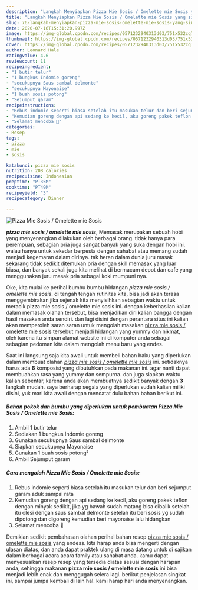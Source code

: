 ```yaml
---
description: "Langkah Menyiapkan Pizza Mie Sosis / Omelette mie Sosis yang simpel"
title: "Langkah Menyiapkan Pizza Mie Sosis / Omelette mie Sosis yang simpel"
slug: 76-langkah-menyiapkan-pizza-mie-sosis-omelette-mie-sosis-yang-simpel
date: 2020-07-16T15:31:20.997Z
image: https://img-global.cpcdn.com/recipes/0571232940313d03/751x532cq70/pizza-mie-sosis-omelette-mie-sosis-foto-resep-utama.jpg
thumbnail: https://img-global.cpcdn.com/recipes/0571232940313d03/751x532cq70/pizza-mie-sosis-omelette-mie-sosis-foto-resep-utama.jpg
cover: https://img-global.cpcdn.com/recipes/0571232940313d03/751x532cq70/pizza-mie-sosis-omelette-mie-sosis-foto-resep-utama.jpg
author: Leonard Hale
ratingvalue: 4.6
reviewcount: 11
recipeingredient:
- "1 butir telur"
- "1 bungkus Indomie goreng"
- "secukupnya Saus sambal delmonte"
- "secukupnya Mayonaise"
- "1 buah sosis potong"
- "Sejumput garam"
recipeinstructions:
- "Rebus indomie seperti biasa setelah itu masukan telur dan beri sejumput garam aduk sampai rata"
- "Kemudian goreng dengan api sedang ke kecil, aku goreng pakek teflon dengan minyak sedikit, jika yg bawah sudah matang bisa dibalik setelah itu olesi dengan saus sambal delmonte setelah itu beri sosis yg sudah dipotong dan digoreng kemudian beri mayonaise lalu hidangkan"
- "Selamat mencoba 🤗"
categories:
- Resep
tags:
- pizza
- mie
- sosis

katakunci: pizza mie sosis 
nutrition: 208 calories
recipecuisine: Indonesian
preptime: "PT35M"
cooktime: "PT49M"
recipeyield: "3"
recipecategory: Dinner

---
```



![Pizza Mie Sosis / Omelette mie Sosis](https://img-global.cpcdn.com/recipes/0571232940313d03/751x532cq70/pizza-mie-sosis-omelette-mie-sosis-foto-resep-utama.jpg)

<b><i>pizza mie sosis / omelette mie sosis</i></b>, Memasak merupakan sebuah hobi yang menyenangkan dilakukan oleh berbagai orang. tidak hanya para perempuan, sebagian pria juga sangat banyak yang suka dengan hobi ini. walau hanya untuk sekedar berpesta dengan sahabat atau memang sudah menjadi kegemaran dalam dirinya. tak heran dalam dunia juru masak sekarang tidak sedikit ditemukan pria dengan skill memasak yang luar biasa, dan banyak sekali juga kita melihat di bermacam depot dan cafe yang menggunakan juru masak pria sebagai koki mumpuni nya.



Oke, kita mulai ke perihal bumbu bumbu hidangan <i>pizza mie sosis / omelette mie sosis</i>. di tengah tengah rutinitas kita, bisa jadi akan terasa menggembirakan jika sejenak kita menyisihkan sebagian waktu untuk meracik pizza mie sosis / omelette mie sosis ini. dengan keberhasilan kalian dalam memasak olahan tersebut, bisa menjadikan diri kalian bangga dengan hasil masakan anda sendiri. dan lagi disini dengan perantara situs ini kalian akan memperoleh saran saran untuk mengolah masakan <u>pizza mie sosis / omelette mie sosis</u> tersebut menjadi hidangan yang yummy dan nikmat, oleh karena itu simpan alamat website ini di komputer anda sebagai sebagian pedoman kita dalam mengolah menu baru yang endes.


Saat ini langsung saja kita awali untuk membeli bahan baku yang diperlukan dalam membuat olahan <u><i>pizza mie sosis / omelette mie sosis</i></u> ini. setidaknya harus ada <b>6</b> komposisi yang dibutuhkan pada makanan ini. agar nanti dapat membuahkan rasa yang yummy dan sempurna. dan juga siapkan waktu kalian sebentar, karena anda akan membuatnya sedikit banyak dengan <b>3</b> langkah mudah. saya berharap segala yang diperlukan sudah kalian miliki disini, yuk mari kita awali dengan mencatat dulu bahan bahan berikut ini.

<!--inarticleads1-->

##### Bahan pokok dan bumbu yang diperlukan untuk pembuatan Pizza Mie Sosis / Omelette mie Sosis:

1. Ambil 1 butir telur
1. Sediakan 1 bungkus Indomie goreng
1. Gunakan secukupnya Saus sambal delmonte
1. Siapkan secukupnya Mayonaise
1. Gunakan 1 buah sosis potong²
1. Ambil Sejumput garam




<!--inarticleads2-->

##### Cara mengolah Pizza Mie Sosis / Omelette mie Sosis:

1. Rebus indomie seperti biasa setelah itu masukan telur dan beri sejumput garam aduk sampai rata
1. Kemudian goreng dengan api sedang ke kecil, aku goreng pakek teflon dengan minyak sedikit, jika yg bawah sudah matang bisa dibalik setelah itu olesi dengan saus sambal delmonte setelah itu beri sosis yg sudah dipotong dan digoreng kemudian beri mayonaise lalu hidangkan
1. Selamat mencoba 🤗




Demikian sedikit pembahasan olahan perihal bahan resep <u>pizza mie sosis / omelette mie sosis</u> yang endess. kita harap anda bisa mengerti dengan ulasan diatas, dan anda dapat praktek ulang di masa datang untuk di sajikan dalam berbagai acara acara family atau sahabat anda. kamu dapat menyesuaikan resep resep yang tersedia diatas sesuai dengan harapan anda, sehingga makanan <b>pizza mie sosis / omelette mie sosis</b> ini bisa menjadi lebih enak dan menggugah selera lagi. berikut penjelasan singkat ini, sampai jumpa kembali di lain hal. kami harap hari anda menyenangkan.
